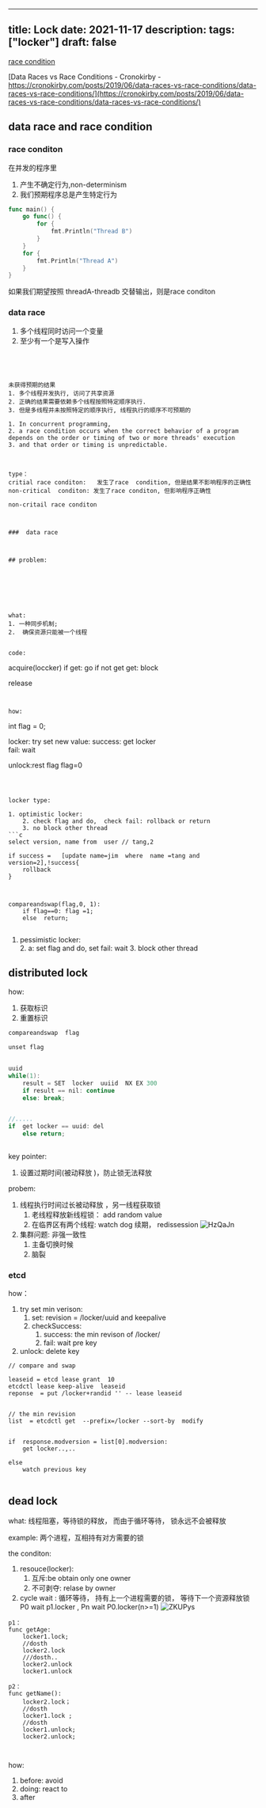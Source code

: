 
---
title: Lock
date: 2021-11-17
description:
tags: ["locker"]
draft: false
---


[  race condition](https://www.techtarget.com/searchstorage/definition/race-condition#:~:text=A%20race%20condition%20is%20an,sequence%20to%20be%20done%20correctly.)

[Data Races vs Race Conditions - Cronokirby - https://cronokirby.com/posts/2019/06/data-races-vs-race-conditions/data-races-vs-race-conditions/](https://cronokirby.com/posts/2019/06/data-races-vs-race-conditions/data-races-vs-race-conditions/)

##  data race and race condition

### race conditon 

在并发的程序里
1. 产生不确定行为,non-determinism
3. 我们预期程序总是产生特定行为

```go
func main() {
    go func() {
        for {
            fmt.Println("Thread B")
        }
    }
    for {
        fmt.Println("Thread A")
    }
}
```
如果我们期望按照  threadA-threadb 交替输出，则是race conditon 



### data race 
1. 多个线程同时访问一个变量
2. 至少有一个是写入操作







```




未获得预期的结果
1. 多个线程并发执行, 访问了共享资源
2. 正确的结果需要依赖多个线程按照特定顺序执行. 
3. 但是多线程并未按照特定的顺序执行, 线程执行的顺序不可预期的

1. In concurrent programming,
2. a race condition occurs when the correct behavior of a program depends on the order or timing of two or more threads' execution
3. and that order or timing is unpredictable.



type：
critial race conditon:   发生了race  condition, 但是结果不影响程序的正确性
non-critical  conditon: 发生了race conditon, 但影响程序正确性

non-critail race conditon 
```


```


###  data race



## problem:







what:
1. 一种同步机制; 
2.  确保资源只能被一个线程


code: 
```
acquire(loccker)
	if get: go
	if not get get: block 


release 


```


how:
```
int  flag = 0;

locker:
try set new value:
	success: get locker  
	fail: wait




unlock:rest flag
flag=0
```



locker type:

1. optimistic locker:   
	2. check flag and do,  check fail: rollback or return 
	3. no block other thread 
```c 
select version, name from  user // tang,2 

if success =   [update name=jim  where  name =tang and  version=2],!success{
	rollback
}



compareandswap(flag,0, 1):
	if flag==0: flag =1;
	else  return;


```
1. pessimistic  locker:   
	2.  a: set flag and do,  set fail:  wait
	3. block other thread 
	


## distributed  lock


how: 
1. 获取标识
2. 重置标识 
```c
compareandswap  flag

unset flag 
```


```c

uuid
while(1):
	result = SET  locker  uuiid  NX EX 300
	if result == nil: continue
	else: break;


//.....
if  get locker == uuid: del
	else return;
	 
```


key pointer:
1. 设置过期时间(被动释放 )，防止锁无法释放


probem:  
1. 线程执行时间过长被动释放 ，另一线程获取锁
	1. 老线程释放新线程锁： add random value 
	2. 在临界区有两个线程: watch dog 续期， redissession
![HzQaJn](https://raw.githubusercontent.com/atony2099/imgs/master/uPic/HzQaJn.jpg)
2. 集群问题:  非强一致性
	1. 主备切换时候
	2. 脑裂




### etcd  

how：
1. try set min verison:
	1.  set:   revision  = /locker/uuid and keepalive
	2.  checkSuccess:
		1.  success: the min revison of  /locker/
		2.  fail: wait pre  key
3. unlock:   delete  key 

```
// compare and swap 

leaseid = etcd lease grant  10
etcdctl lease keep-alive  leaseid
reponse  = put /locker+randid '' -- lease leaseid


// the min revision 
list  = etcdctl get  --prefix=/locker --sort-by  modify 


if  response.modversion = list[0].modversion:
	get locker..,..

else
	watch previous key 
	

```






## dead lock 

what:  线程阻塞，等待锁的释放， 而由于循环等待， 锁永远不会被释放  

example:
两个进程，互相持有对方需要的锁

the  conditon:
1. resouce(locker):
	1. 互斥:be obtain only one owner
	2. 不可剥夺:  relase by owner
3. cycle wait : 循环等待， 持有上一个进程需要的锁， 等待下一个资源释放锁 
		P0   wait p1.locker  , Pn wait P0.locker(n>=1)
		![ZKUPys](https://raw.githubusercontent.com/atony2099/imgs/master/uPic/ZKUPys.png)





```
p1：
func getAge:
	locker1.lock;
	//dosth
	locker2.lock  
	///dosth..
	locker2.unlock
	locker1.unlock

p2： 
func getName():
	locker2.lock；
	//dosth
	locker1.lock ;
	//dosth
	locker1.unlock;
	locker2.unlock;
	


```



how:
1. before:   avoid
2. doing:  react to 
3. after

















